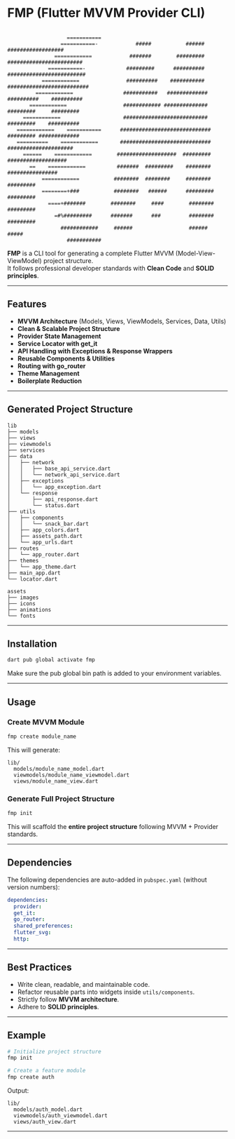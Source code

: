 # FMP (Flutter MVVM Provider CLI)
```

                   ===========                                                                      
                 ===========-            #####           ######         ##################          
               ============            #######        #########      ########################       
             ===========-             #########      ##########      #########################      
           ============               ##########    ###########     ##########################      
         ============                ###########   #############       ##########    ##########     
       ============                  ############ ##############       #########     #########      
     ============                    ###########################       #########    ##########      
   ============    ===========      #############################      ######### #############      
   ==========    ============       #############################      #####################        
     ======    ============        ###################  #########      ###################          
       ==    ============          #######  #########    ########     ################              
           ============           ########  ########     ########     #########                     
           ========+###           ########   ######      #########    #########                     
             ====+#######        ########     ####        ########    #########                     
               =#%#########      #######      ###         ########    #########                     
                 ############     ######                  ######      #####                         
                   ###########                    

```


**FMP** is a CLI tool for generating a complete Flutter MVVM (Model-View-ViewModel) project structure.  
It follows professional developer standards with **Clean Code** and **SOLID principles**.

---

## Features

-  **MVVM Architecture** (Models, Views, ViewModels, Services, Data, Utils)
-  **Clean & Scalable Project Structure**
-  **Provider State Management**
-  **Service Locator with get_it**
-  **API Handling with Exceptions & Response Wrappers**
-  **Reusable Components & Utilities**
-  **Routing with go_router**
-  **Theme Management**
-  **Boilerplate Reduction**

---

## Generated Project Structure

```
lib
├── models
├── views
├── viewmodels
├── services
├── data
│   ├── network
│   │   ├── base_api_service.dart
│   │   └── network_api_service.dart
│   ├── exceptions
│   │   └── app_exception.dart
│   └── response
│       ├── api_response.dart
│       └── status.dart
├── utils
│   ├── components
│   │   └── snack_bar.dart
│   ├── app_colors.dart
│   ├── assets_path.dart
│   └── app_urls.dart
├── routes
│   └── app_router.dart
├── themes
│   └── app_theme.dart
├── main_app.dart
└── locator.dart

assets
├── images
├── icons
├── animations
└── fonts

```

---

## Installation

```bash
dart pub global activate fmp
```

Make sure the pub global bin path is added to your environment variables.

---

## Usage

### Create MVVM Module
```bash
fmp create module_name
```

This will generate:

```
lib/
  models/module_name_model.dart
  viewmodels/module_name_viewmodel.dart
  views/module_name_view.dart
```

### Generate Full Project Structure
```bash
fmp init
```

This will scaffold the **entire project structure** following MVVM + Provider standards.

---

## Dependencies

The following dependencies are auto-added in `pubspec.yaml` (without version numbers):

```yaml
dependencies:
  provider:
  get_it:
  go_router:
  shared_preferences:
  flutter_svg:
  http:
```

---

## Best Practices

- Write clean, readable, and maintainable code.
- Refactor reusable parts into widgets inside `utils/components`.
- Strictly follow **MVVM architecture**.
- Adhere to **SOLID principles**.

---

## Example

```bash
# Initialize project structure
fmp init

# Create a feature module
fmp create auth
```

Output:

```
lib/
  models/auth_model.dart
  viewmodels/auth_viewmodel.dart
  views/auth_view.dart
```

---
